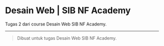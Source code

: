 # Desain Web | SIB NF Academy

Tugas 2 dari course Desain Web SIB NF Academy.

---
> Dibuat untuk tugas Desain Web SIB NF Academy.

